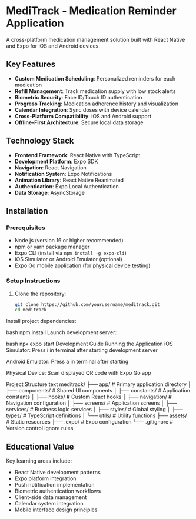# MediTrack - Medication Reminder Application

A cross-platform medication management solution built with React Native and Expo for iOS and Android devices.

## Key Features

- **Custom Medication Scheduling**: Personalized reminders for each medication
- **Refill Management**: Track medication supply with low stock alerts
- **Biometric Security**: Face ID/Touch ID authentication
- **Progress Tracking**: Medication adherence history and visualization
- **Calendar Integration**: Sync doses with device calendar
- **Cross-Platform Compatibility**: iOS and Android support
- **Offline-First Architecture**: Secure local data storage

## Technology Stack

- **Frontend Framework**: React Native with TypeScript
- **Development Platform**: Expo SDK
- **Navigation**: React Navigation
- **Notification System**: Expo Notifications
- **Animation Library**: React Native Reanimated
- **Authentication**: Expo Local Authentication
- **Data Storage**: AsyncStorage

## Installation

### Prerequisites
- Node.js (version 16 or higher recommended)
- npm or yarn package manager
- Expo CLI (install via `npm install -g expo-cli`)
- iOS Simulator or Android Emulator (optional)
- Expo Go mobile application (for physical device testing)

### Setup Instructions
1. Clone the repository:
   ```bash
   git clone https://github.com/yourusername/meditrack.git
   cd meditrack
Install project dependencies:

bash
npm install
Launch development server:

bash
npx expo start
Development Guide
Running the Application
iOS Simulator: Press i in terminal after starting development server

Android Emulator: Press a in terminal after starting

Physical Device: Scan displayed QR code with Expo Go app

Project Structure
text
meditrack/
├── app/                  # Primary application directory
│   ├── components/       # Shared UI components
│   ├── constants/        # Application constants
│   ├── hooks/            # Custom React hooks
│   ├── navigation/       # Navigation configuration
│   ├── screens/          # Application screens
│   ├── services/         # Business logic services
│   ├── styles/           # Global styling
│   ├── types/            # TypeScript definitions
│   └── utils/            # Utility functions
├── assets/               # Static resources
├── .expo/                # Expo configuration
└── .gitignore            # Version control ignore rules

## Educational Value

Key learning areas include:
- React Native development patterns
- Expo platform integration 
- Push notification implementation
- Biometric authentication workflows
- Client-side data management
- Calendar system integration  
- Mobile interface design principles



